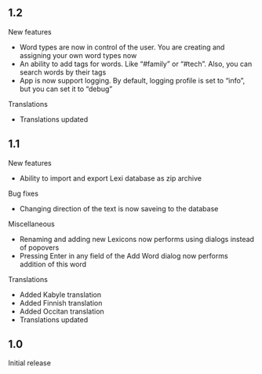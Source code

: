 ## 1.2
<p>New features</p>
<ul>
  <li>Word types are now in control of the user. You are creating and assigning your own word types now</li>
  <li>An ability to add tags for words. Like “#family” or “#tech”. Also, you can search words by their tags</li>
  <li>App is now support logging. By default, logging profile is set to “info”, but you can set it to “debug”</li>
</ul>
<p>Translations</p>
<ul>
  <li>Translations updated</li>
</ul>

## 1.1
<p>New features</p>
<ul>
  <li>Ability to import and export Lexi database as zip archive</li>
</ul>
<p>Bug fixes</p>
<ul>
  <li>Changing direction of the text is now saveing to the database</li>
</ul>
<p>Miscellaneous</p>
<ul>
  <li>Renaming and adding new Lexicons now performs using dialogs instead of popovers</li>
  <li>Pressing Enter in any field of the Add Word dialog now performs addition of this word</li>
</ul>
<p>Translations</p>
<ul>
  <li>Added Kabyle translation</li>
  <li>Added Finnish translation</li>
  <li>Added Occitan translation</li>
  <li>Translations updated</li>
</ul>

## 1.0
<p>Initial release</p>